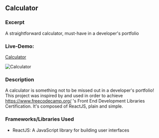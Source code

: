 ## Calculator

### Excerpt
A straightforward calculator, must-have in a developer's portfolio

### Live-Demo:
[Calculator](https://js-calculator-fcc.netlify.app/ "Calculator") 

![Calculator](https://res.cloudinary.com/djiqhmzqs/image/upload/v1614408225/Calculator_8d26b0e7fa.jpg "Calculator")

### Description
A calculator is something not to be missed out in a developer's portfolio!
This project was inspired by and used in order to achieve https://www.freecodecamp.org/ 's Front End Development Libraries Certification.
It's composed of ReactJS, plain and simple.

### Frameworks/Libraries Used
+ ReactJS: A JavaScript library for building user interfaces
